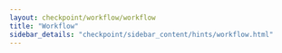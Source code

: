 ```yaml
---
layout: checkpoint/workflow/workflow
title: "Workflow"
sidebar_details: "checkpoint/sidebar_content/hints/workflow.html"
---
```


<!--- This child document initializes the page in Jekyll. -->
